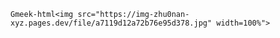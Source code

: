 `Gmeek-html<img src="https://img-zhu0nan-xyz.pages.dev/file/a7119d12a72b76e95d378.jpg" width=100%">`
<!-- ##{"timestamp":1652198400}## -->
<!-- ##{"timestamp":1652198400}## -->
